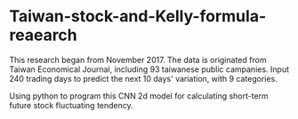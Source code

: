 # Taiwan-stock-and-Kelly-formula-reaearch
This research began from November 2017.
The data is originated from Taiwan Economical Journal, including 93 taiwanese public campanies.
Input 240 trading days to predict the next 10 days' variation, with 9 categories.

Using python to program this CNN 2d model for calculating short-term future stock fluctuating tendency.
